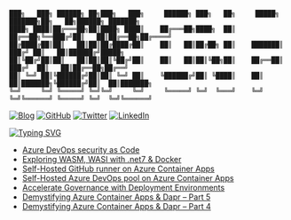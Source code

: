 ```
███╗   ███╗ ██████╗ ██╗███╗   ███╗     ██████╗ ███╗   ██╗     █████╗ ███████╗██╗   ██╗██████╗ ███████╗
████╗ ████║██╔═══██╗██║████╗ ████║    ██╔═══██╗████╗  ██║    ██╔══██╗╚══███╔╝██║   ██║██╔══██╗██╔════╝
██╔████╔██║██║   ██║██║██╔████╔██║    ██║   ██║██╔██╗ ██║    ███████║  ███╔╝ ██║   ██║██████╔╝█████╗  
██║╚██╔╝██║██║   ██║██║██║╚██╔╝██║    ██║   ██║██║╚██╗██║    ██╔══██║ ███╔╝  ██║   ██║██╔══██╗██╔══╝  
██║ ╚═╝ ██║╚██████╔╝██║██║ ╚═╝ ██║    ╚██████╔╝██║ ╚████║    ██║  ██║███████╗╚██████╔╝██║  ██║███████╗
╚═╝     ╚═╝ ╚═════╝ ╚═╝╚═╝     ╚═╝     ╚═════╝ ╚═╝  ╚═══╝    ╚═╝  ╚═╝╚══════╝ ╚═════╝ ╚═╝  ╚═╝╚══════╝
```
[![Blog](https://img.shields.io/badge/Web-moimhossain.com-orange)](https://moimhossain.com/)
[![GitHub](https://img.shields.io/badge/GitHub-%40moimhossain-239a3b)](https://github.com/moimhossain)
[![Twitter](https://img.shields.io/twitter/url?style=social&url=https%3A%2F%2Ftwitter.com%2FMoimHossain)](https://twitter.com/moimhossain)
[![LinkedIn](https://img.shields.io/badge/Linked-In-0c66c3)](https://www.linkedin.com/in/moimhossain/)



[![Typing SVG](https://readme-typing-svg.demolab.com?font=Fira+Code&size=15&pause=1000&color=B218F7&width=435&lines=Recent+blog+posts+from+https%3A%2F%2Fmoimhossain.com)](https://git.io/typing-svg)
<!-- BLOG-POST-LIST:START -->
- [Azure DevOps security as Code](https://moimhossain.com/2023/03/29/azure-devops-security-as-code/)
- [Exploring WASM, WASI with .net7 &amp; Docker](https://moimhossain.com/2023/02/10/exploring-wasm-wasi-with-net7-docker/)
- [Self-Hosted GitHub runner on Azure Container Apps](https://moimhossain.com/2022/11/17/self-hosted-github-runner-on-azure-container-apps/)
- [Self-Hosted Azure DevOps pool on Azure Container Apps](https://moimhossain.com/2022/11/08/self-hosted-azure-devops-pool-on-azure-container-apps/)
- [Accelerate Governance with Deployment Environments](https://moimhossain.com/2022/10/27/accelerate-governance-with-deployment-environments/)
- [Demystifying Azure Container Apps &amp; Dapr – Part 5](https://moimhossain.com/2022/10/25/demystifying-azure-container-apps-dapr-part-5/)
- [Demystifying Azure Container Apps &amp; Dapr – Part 4](https://moimhossain.com/2022/10/24/demystifying-azure-container-apps-dapr-part-4/)
<!-- BLOG-POST-LIST:END -->


